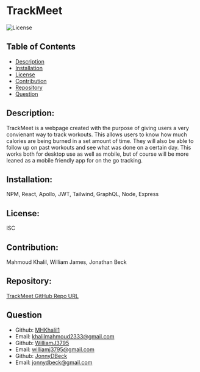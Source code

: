 # TrackMeet

![License](https://img.shields.io/badge/License-ISC-blue.svg)

  ## Table of Contents
  - [Description](#description)
  - [Installation](#installation)
  - [License](#license)
  - [Contribution](#contribution)
  - [Repository](#repository)
  - [Question](#question)

  ## Description:
  TrackMeet is a webpage created with the purpose of giving users a very convienant way to track workouts. This allows users to know how much calories are being burned in a set amount of time. They will also be able to follow up on past workouts and see what was done on a certain day. This works both for desktop use as well as mobile, but of course will be more leaned as a mobile friendly app for on the go tracking.
  ## Installation:
  NPM, React, Apollo, JWT, Tailwind, GraphQL, Node, Express
  ## License:
  ISC
  ## Contribution:
  Mahmoud Khalil, William James, Jonathan Beck
  ## Repository: 
  [TrackMeet GitHub Repo URL](https://github.com/JonnyDBeck/TrackMeet.git)
  ## Question
  - Github: [MHKhalil1](https://github.com/MHKhalil1)
  - Email: [khalilmahmoud2333@gmail.com](mailto:user@example.com)
  - Github: [WilliamJ3795](https://github.com/WilliamJ3795)
  - Email: [williamj3795@gmail.com](mailto:user@example.com)
  - Github: [JonnyDBeck](https://github.com/JonnyDBeck)
  - Email: [jonnydbeck@gmail.com](mailto:user@example.com)
